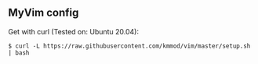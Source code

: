 ## MyVim config

Get with curl (Tested on: Ubuntu 20.04):

```
$ curl -L https://raw.githubusercontent.com/kmmod/vim/master/setup.sh | bash
```

